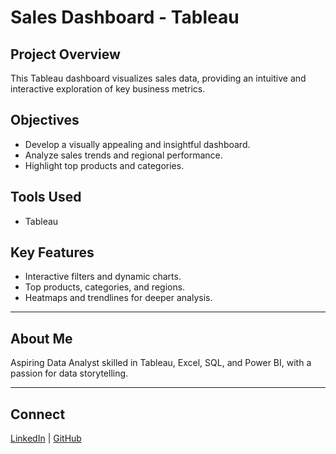 # Sales Dashboard - Tableau 

## Project Overview
This Tableau dashboard visualizes sales data, providing an intuitive and interactive exploration of key business metrics.

## Objectives
- Develop a visually appealing and insightful dashboard.
- Analyze sales trends and regional performance.
- Highlight top products and categories.

## Tools Used
- Tableau

## Key Features
-  Interactive filters and dynamic charts.
-  Top products, categories, and regions.
-  Heatmaps and trendlines for deeper analysis.

---

## About Me
Aspiring Data Analyst skilled in Tableau, Excel, SQL, and Power BI, with a passion for data storytelling.

---

## Connect
[LinkedIn](https://www.linkedin.com/in/yousif-ahmed-ibrahim) | [GitHub](https://github.com/Yousif-Ahmed-Ibrahim)
